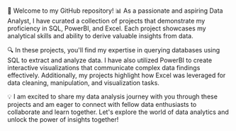 🚀 Welcome to my GitHub repository! 📊 As a passionate and aspiring Data Analyst, I have curated a collection of projects that demonstrate my proficiency in SQL, PowerBI, and Excel. Each project showcases my analytical skills and ability to derive valuable insights from data.

🔍 In these projects, you'll find my expertise in querying databases using SQL to extract and analyze data. I have also utilized PowerBI to create interactive visualizations that communicate complex data findings effectively. Additionally, my projects highlight how Excel was leveraged for data cleaning, manipulation, and visualization tasks.

💡 I am excited to share my data analysis journey with you through these projects and am eager to connect with fellow data enthusiasts to collaborate and learn together. Let's explore the world of data analytics and unlock the power of insights together!

